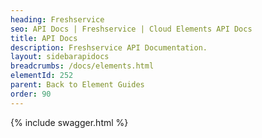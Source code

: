 ```yaml
---
heading: Freshservice
seo: API Docs | Freshservice | Cloud Elements API Docs
title: API Docs
description: Freshservice API Documentation.
layout: sidebarapidocs
breadcrumbs: /docs/elements.html
elementId: 252
parent: Back to Element Guides
order: 90
---
```


{% include swagger.html %}
